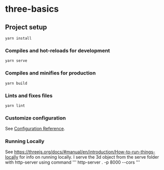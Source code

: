 # three-basics

## Project setup
```
yarn install
```

### Compiles and hot-reloads for development
```
yarn serve
```

### Compiles and minifies for production
```
yarn build
```

### Lints and fixes files
```
yarn lint
```

### Customize configuration
See [Configuration Reference](https://cli.vuejs.org/config/).

### Running Locally
See https://threejs.org/docs/#manual/en/introduction/How-to-run-things-locally
for info on running locally. 
I serve the 3d object from the serve folder with http-server using command
'''
http-server . -p 8000 --cors
'''
